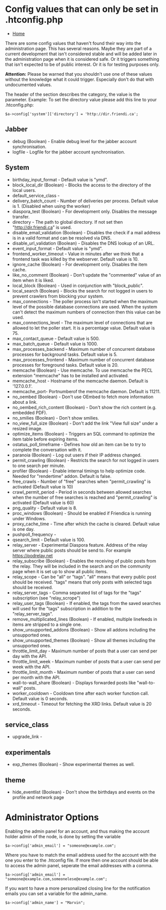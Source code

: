 Config values that can only be set in .htconfig.php
===================================================

* [Home](help)

There are some config values that haven't found their way into the administration page.
This has several reasons.
Maybe they are part of a current development that isn't considered stable and will be added later in the administration page when it is considered safe.
Or it triggers something that isn't expected to be of public interest. Or it is for testing purposes only.

**Attention:** Please be warned that you shouldn't use one of these values without the knowledge what it could trigger.
Especially don't do that with undocumented values.

The header of the section describes the category, the value is the parameter.
Example: To set the directory value please add this line to your .htconfig.php:

    $a->config['system']['directory'] = 'http://dir.friendi.ca';

## Jabber ##
* debug (Boolean) - Enable debug level for the jabber account synchronisation.
* logfile - Logfile for the jabber account synchronisation.

## System ##

* birthday_input_format - Default value is "ymd".
* block_local_dir (Boolean) - Blocks the access to the directory of the local users.
* default_service_class -
* delivery_batch_count - Number of deliveries per process. Default value is 1. (Disabled when using the worker)
* diaspora_test (Boolean) - For development only. Disables the message transfer.
* directory - The path to global directory. If not set then "http://dir.friendi.ca" is used.
* disable_email_validation (Boolean) - Disables the check if a mail address is in a valid format and can be resolved via DNS.
* disable_url_validation (Boolean) - Disables the DNS lookup of an URL.
* event_input_format - Default value is "ymd".
* frontend_worker_timeout - Value in minutes after we think that a frontend task was killed by the webserver. Default value is 10.
* ignore_cache (Boolean) - For development only. Disables the item cache.
* like_no_comment (Boolean) - Don't update the "commented" value of an item when it is liked.
* local_block (Boolean) - Used in conjunction with "block_public".
* local_search (Boolean) - Blocks the search for not logged in users to prevent crawlers from blocking your system.
* max_connections - The poller process isn't started when the maximum level of the possible database connections are used. When the system can't detect the maximum numbers of connection then this value can be used.
* max_connections_level - The maximum level of connections that are allowed to let the poller start. It is a percentage value. Default value is 75.
* max_contact_queue - Default value is 500.
* max_batch_queue - Default value is 1000.
* max_processes_backend - Maximum number of concurrent database processes for background tasks. Default value is 5.
* max_processes_frontend - Maximum number of concurrent database processes for foreground tasks. Default value is 20.
* memcache (Boolean) - Use memcache. To use memcache the PECL extension "memcache" has to be installed and activated.
* memcache_host - Hostname of the memcache daemon. Default is '127.0.0.1'.
* memcache_port- Portnumberof the memcache daemon. Default is 11211.
* no_oembed (Boolean) - Don't use OEmbed to fetch more information about a link.
* no_oembed_rich_content (Boolean) - Don't show the rich content (e.g. embedded PDF).
* no_smilies (Boolean) - Don't show smilies.
* no_view_full_size (Boolean) - Don't add the link "View full size" under a resized image.
* optimize_items (Boolean) - Triggers an SQL command to optimize the item table before expiring items.
* ostatus_poll_timeframe - Defines how old an item can be to try to complete the conversation with it.
* paranoia (Boolean) - Log out users if their IP address changed.
* permit_crawling (Boolean) - Restricts the search for not logged in users to one search per minute.
* profiler (Boolean) - Enable internal timings to help optimize code. Needed for "rendertime" addon. Default is false.
* free_crawls - Number of "free" searches when "permit_crawling" is activated (Default value is 10)
* crawl_permit_period - Period in seconds between allowed searches when the number of free searches is reached and "permit_crawling" is activated (Default value is 60)
* png_quality - Default value is 8.
* proc_windows (Boolean) - Should be enabled if Friendica is running under Windows.
* proxy_cache_time - Time after which the cache is cleared. Default value is one day.
* pushpoll_frequency -
* qsearch_limit - Default value is 100.
* relay_server - Experimental Diaspora feature. Address of the relay server where public posts should be send to. For example https://podrelay.net
* relay_subscribe (Boolean) - Enables the receiving of public posts from the relay. They will be included in the search and on the community page when it is set up to show all public items.
* relay_scope - Can be "all" or "tags". "all" means that every public post should be received. "tags" means that only posts with selected tags should be received.
* relay_server_tags - Comma separated list of tags for the "tags" subscription (see "relay_scrope")
* relay_user_tags (Boolean) - If enabled, the tags from the saved searches will used for the "tags" subscription in addition to the "relay_server_tags".
* remove_multiplicated_lines (Boolean) - If enabled, multiple linefeeds in items are stripped to a single one.
* show_unsupported_addons (Boolean) - Show all addons including the unsupported ones.
* show_unsupported_themes (Boolean) - Show all themes including the unsupported ones.
* throttle_limit_day - Maximum number of posts that a user can send per day with the API.
* throttle_limit_week - Maximum number of posts that a user can send per week with the API.
* throttle_limit_month - Maximum number of posts that a user can send per month with the API.
* wall-to-wall_share (Boolean) - Displays forwarded posts like "wall-to-wall" posts.
* worker_cooldown - Cooldown time after each worker function call. Default value is 0 seconds.
* xrd_timeout - Timeout for fetching the XRD links. Default value is 20 seconds.

## service_class ##

* upgrade_link -

## experimentals ##

* exp_themes (Boolean) - Show experimental themes as well.

## theme ##

* hide_eventlist (Boolean) - Don't show the birthdays and events on the profile and network page

# Administrator Options #

Enabling the admin panel for an account, and thus making the account holder admin of the node, is done by setting the variable

    $a->config['admin_email'] = "someone@example.com";

Where you have to match the email address used for the account with the one you enter to the .htconfig file.
If more then one account should be able to access the admin panel, seperate the email addresses with a comma.

    $a->config['admin_email'] = "someone@example.com,someonelese@example.com";

If you want to have a more personalized closing line for the notification emails you can set a variable for the admin_name.

    $a->config['admin_name'] = "Marvin";
